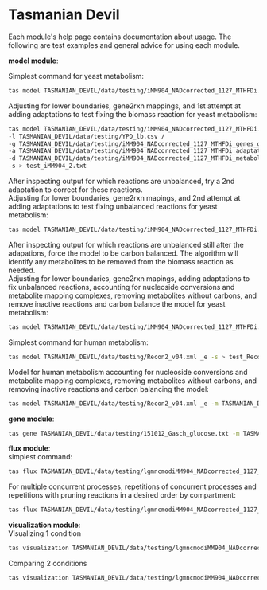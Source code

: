 # Tasmanian Devil
Each module's help page contains documentation about usage. The following are test examples and general advice for using each module.

**model module**:

Simplest command for yeast metabolism:
```bash
tas model TASMANIAN_DEVIL/data/testing/iMM904_NADcorrected_1127_MTHFDi.xml _e -s > test_iMM904_1.txt
```
Adjusting for lower boundaries, gene2rxn mappings, and 1st attempt at adding adaptations to test fixing the biomass reaction for yeast metabolism:
```bash
tas model TASMANIAN_DEVIL/data/testing/iMM904_NADcorrected_1127_MTHFDi.xml _e /
-l TASMANIAN_DEVIL/data/testing/YPD_lb.csv /
-g TASMANIAN_DEVIL/data/testing/iMM904_NADcorrected_1127_MTHFDi_genes_genes2rxns.csv /
-a TASMANIAN_DEVIL/data/testing/iMM904_NADcorrected_1127_MTHFDi_adaptations_V1.csv /
-d TASMANIAN_DEVIL/data/testing/iMM904_NADcorrected_1127_MTHFDi_metabolite_dict.csv /
-s > test_iMM904_2.txt
```
After inspecting output for which reactions are unbalanced, try a 2nd adaptation to correct for these reactions. <br />
Adjusting for lower boundaries, gene2rxn mapings, and 2nd attempt at adding adaptations to test fixing unbalanced reactions for yeast metabolism:
```bash
tas model TASMANIAN_DEVIL/data/testing/iMM904_NADcorrected_1127_MTHFDi.xml _e -l TASMANIAN_DEVIL/data/testing/YPD_lb.csv -g TASMANIAN_DEVIL/data/testing/iMM904_NADcorrected_1127_MTHFDi_genes_genes2rxns.csv -a TASMANIAN_DEVIL/data/testing/iMM904_NADcorrected_1127_MTHFDi_adaptations_V2.csv -d TASMANIAN_DEVIL/data/testing/iMM904_NADcorrected_1127_MTHFDi_metabolite_dict.csv -s > test_iMM904_3.txt
```
After inspecting output for which reactions are unbalanced still after the adapations, force the model to be carbon balanced. The algorithm will identify any metabolites to be removed from the biomass reaction as needed. <br />
Adjusting for lower boundaries, gene2rxn mapings, adding adaptations to fix unbalanced reactions, accounting for nucleoside conversions and metabolite mapping complexes, removing metabolites without carbons, and remove inactive reactions and carbon balance the model for yeast metabolism:
```bash
tas model TASMANIAN_DEVIL/data/testing/iMM904_NADcorrected_1127_MTHFDi.xml _e -l TASMANIAN_DEVIL/data/testing/YPD_lb.csv -g TASMANIAN_DEVIL/data/testing/iMM904_NADcorrected_1127_MTHFDi_genes_genes2rxns.csv -a TASMANIAN_DEVIL/data/testing/iMM904_NADcorrected_1127_MTHFDi_adaptations_V2.csv -m TASMANIAN_DEVIL/data/testing/150723_iMM904_NADcorrected_1127_MTHFDi_metabolite_mappings.csv -n TASMANIAN_DEVIL/data/testing/150723_iMM904_NADcorrected_1127_MTHFDi_nucleotide_conversions.csv -d TASMANIAN_DEVIL/data/testing/iMM904_NADcorrected_1127_MTHFDi_metabolite_dict.csv -s -z -r > test_iMM904_4.txt
```
Simplest command for human metabolism:
```bash
tas model TASMANIAN_DEVIL/data/testing/Recon2_v04.xml _e -s > test_Recon2_1.txt
```
Model for human metabolism accounting for nucleoside conversions and metabolite mapping complexes, removing metabolites without carbons, and removing inactive reactions and carbon balancing the model:
```bash
tas model TASMANIAN_DEVIL/data/testing/Recon2_v04.xml _e -m TASMANIAN_DEVIL/data/testing/150722_Recon2.v04_metabolite_mappings.csv -n TASMANIAN_DEVIL/data/testing/150721_Recon2.v04_nucleotide_conversions.csv -d TASMANIAN_DEVIL/data/testing/Recon2_metabolite_carbon_dict4.csv -s -z -r > test_Recon2_2.txt
```
**gene module**: <br />
```bash
tas gene TASMANIAN_DEVIL/data/testing/151012_Gasch_glucose.txt -m TASMANIAN_DEVIL/data/testing/lgmncmodiMM904_NADcorrected_1127_MTHFDi.mat -o TASMANIAN_DEVIL/data/testing/151012_glucose_0.25.csv -c
```
**flux module**: <br />
simplest command:
```bash
tas flux TASMANIAN_DEVIL/data/testing/lgmncmodiMM904_NADcorrected_1127_MTHFDi.mat TASMANIAN_DEVIL/data/testing/151012_ethanol_0.25.csv _e 1 1 1 -c
```
For multiple concurrent processes, repetitions of concurrent processes and repetitions with pruning reactions in a desired order by compartment:
```bash
tas flux TASMANIAN_DEVIL/data/testing/lgmncmodiMM904_NADcorrected_1127_MTHFDi.mat TASMANIAN_DEVIL/data/testing/151012_ethanol_0.25.csv _e 2 2 2 -c -b 0.2879 -EXrxns TASMANIAN_DEVIL/data/testing/EXrxns.csv -EXtrrxns TASMANIAN_DEVIL/data/testing/EXtrrxns.csv -Othertrrxns TASMANIAN_DEVIL/data/testing/Othertrrxns.csv
```
**visualization module**: <br />
Visualizing 1 condition
```bash
tas visualization TASMANIAN_DEVIL/data/testing/lgmncmodiMM904_NADcorrected_1127_MTHFDi.mat TASMANIAN_DEVIL/data/testing/151012_glucose_0.25.csv TASMANIAN_DEVIL/data/testing/metabolicState_151012_glucose_0.25_lgmncmodiMM904_NADcorrected_1127_MTHFDi Glycolysis_PPP_Serine_Alanine_shortened 1 _e -c -c1 TASMANIAN_DEVIL/data/testing/RxnsClassifiedByExpression_151012_glucose_0.25_lgmncmodiMM904_NADcorrected_1127_MTHFDi.pkl -b1 TASMANIAN_DEVIL/data/testing/freqBasedRxns_151012_glucose_0.25_lgmncmodiMM904_NADcorrected_1127_MTHFDi.pkl
```
Comparing 2 conditions
```bash
tas visualization TASMANIAN_DEVIL/data/testing/lgmncmodiMM904_NADcorrected_1127_MTHFDi.mat TASMANIAN_DEVIL/data/testing/151012_glucose_0.25.csv TASMANIAN_DEVIL/data/testing/metabolicState_151012_glucose_0.25_lgmncmodiMM904_NADcorrected_1127_MTHFDi Glycolysis_PPP_Serine_Alanine_shortened 1 _e -c -c1 TASMANIAN_DEVIL/data/testing/RxnsClassifiedByExpression_151012_glucose_0.25_lgmncmodiMM904_NADcorrected_1127_MTHFDi.pkl -b1 TASMANIAN_DEVIL/data/testing/freqBasedRxns_151012_glucose_0.25_lgmncmodiMM904_NADcorrected_1127_MTHFDi.pkl -c2 TASMANIAN_DEVIL/data/testing/RxnsClassifiedByExpression_151012_ethanol_0.25_lgmncmodiMM904_NADcorrected_1127_MTHFDi.pkl -b2 TASMANIAN_DEVIL/data/testing/freqBasedRxns_151012_ethanol_0.25_lgmncmodiMM904_NADcorrected_1127_MTHFDi.pkl -m2 TASMANIAN_DEVIL/data/testing/lgmncmodiMM904_NADcorrected_1127_MTHFDi.mat -g2 TASMANIAN_DEVIL/data/testing/151012_ethanol_0.25.csv -f2 TASMANIAN_DEVIL/data/testing/metabolicState_151012_ethanol_0.25_lgmncmodiMM904_NADcorrected_1127_MTHFDi
```
